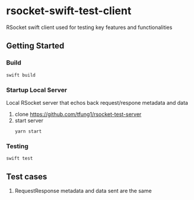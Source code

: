 # rsocket-swift-test-client

RSocket swift client used for testing key features and functionalities

## Getting Started

### Build

```
swift build
```

### Startup Local Server

Local RSocket server that echos back request/respone metadata and data

1. clone https://github.com/tfung1/rsocket-test-server
2. start server
    ```
    yarn start
    ```

### Testing

```
swift test
```

## Test cases

1. RequestResponse metadata and data sent are the same
